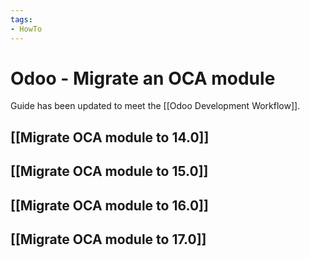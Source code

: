 ```yaml
---
tags:
- HowTo
---
```


# Odoo - Migrate an OCA module

Guide has been updated to meet the [[Odoo Development Workflow]].

## [[Migrate OCA module to 14.0]]

## [[Migrate OCA module to 15.0]]

## [[Migrate OCA module to 16.0]]

## [[Migrate OCA module to 17.0]]